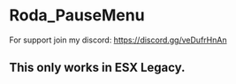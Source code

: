 # Roda_PauseMenu
 
For support join my discord: https://discord.gg/veDufrHnAn

## This only works in ESX Legacy.